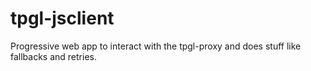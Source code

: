 # tpgl-jsclient
Progressive web app to interact with the tpgl-proxy and does stuff like
fallbacks and retries.


